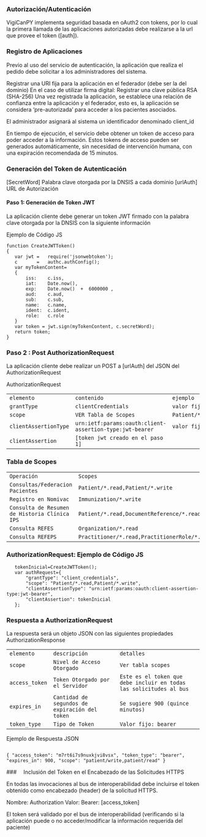 ### Autorización/Autenticación

VigiCanPY implementa seguridad basada en oAuth2 con tokens, por lo cual la primera llamada de las aplicaciones autorizadas debe realizarse a la url que provee el token ([auth]).

### Registro de Aplicaciones

Previo al uso del servicio de autenticación, la aplicación que realiza el pedido debe solicitar a los administradores del sistema.

Registrar una URI fija para la aplicación en el federador (debe ser la del dominio)
En el caso de utilizar firma digital: Registrar una clave pública RSA (SHA-256)
Una vez registrada la aplicación, se establece una relación de confianza entre la aplicación y el federador, esto es, la aplicación se considera ‘pre-autorizada’ para acceder a los pacientes asociados.

El administrador asignará al sistema un identificador denominado client_id

En tiempo de ejecución, el servicio debe obtener un token de acceso para poder acceder a la información.
Estos tokens de acceso pueden ser generados automáticamente, sin necesidad de intervención humana, con una expiración recomendada de 15 minutos.  

### Generación del Token de Autenticación

[SecretWord] Palabra clave otorgada por la DNSIS a cada dominio
[urlAuth] URL de Autorización

#### Paso 1: Generación de Token JWT

La aplicación cliente debe generar un token JWT firmado con la palabra clave otorgada por la DNSIS con la siguiente información

Ejemplo de Código JS

```
function CreateJWTToken()
{
   var jwt =   require('jsonwebtoken');
   c       =   authc.authConfig();
   var myTokenContent=
   {
       iss:    c.iss,
       iat:    Date.now(),
       exp:    Date.now()  +  6000000 ,
       aud:    c.aud,
       sub:    c.sub,
       name:   c.name,
       ident:  c.ident,
       role:   c.role
   }
   var token = jwt.sign(myTokenContent, c.secretWord);
   return token;
}
```

### Paso 2 : Post AuthorizationRequest

La aplicación cliente debe realizar un POST a [urlAuth] del JSON del AuthorizationRequest

AuthorizationRequest

<table>
  <tr>
   <td>
  <code>elemento</code>
   </td>
   <td><code>contenido</code>
   </td>
   <td><code>ejemplo</code>
   </td>
  </tr>
  <tr>
   <td><code>grantType</code>
   </td>
   <td><code>clientCredentials</code>
   </td>
   <td><code>valor fijo</code>
   </td>
  </tr>
  <tr>
   <td><code>scope</code>
   </td>
   <td><code>VER Tabla de Scopes</code>
   </td>
   <td><code>Patient/*read,Patient/*.write</code>
   </td>
  </tr>
  <tr>
   <td><code>clientAssertionType</code>
   </td>
   <td><code>urn:ietf:params:oauth:client-assertion-type:jwt-bearer</code>
   </td>
   <td><code>valor fijo</code>
   </td>
  </tr>
  <tr>
   <td><code>clientAssertion</code>
   </td>
   <td><code>[token jwt creado en el paso 1]</code>
   </td>
   <td>
   </td>
  </tr>
</table>

### Tabla de Scopes

<table>
  <tr>
   <td>
   <code>Operación</code>
   </td>
   <td><code>Scopes</code>
   </td>
  </tr>
  <tr>
   <td><code>Consultas/Federacion Pacientes</code>
   </td>
   <td><code>Patient/*.read,Patient/*.write</code>
   </td>
  </tr>
  <tr>
   <td><code>Registro en Nomivac</code>
   </td>
   <td><code>Immunization/*.write</code>
   </td>
  </tr>
  <tr>
   <td><code>Consulta de Resumen de Historia Clínica IPS</code>
   </td>
   <td><code>Patient/*.read,DocumentReference/*.read,Bundle/*.read</code>
   </td>
  </tr>
  <tr>
   <td><code>Consulta REFES</code>
   </td>
   <td><code>Organization/*.read</code>
   </td>
  </tr>
  <tr>
   <td><code>Consulta REFEPS</code>
   </td>
   <td><code>Practitioner/*.read,PractitionerRole/*.read</code>
   </td>
  </tr>
</table>

### AuthorizationRequest: Ejemplo de Código JS

```
   tokenInicial=CreateJWTToken();
   var authRequest={
       "grantType": "client_credentials",
       "scope": "Patient/*.read,Patient/*.write",
       "clientAssertionType": "urn:ietf:params:oauth:client-assertion-type:jwt-bearer",
       "clientAssertion": tokenInicial
   };
```

### Respuesta a AuthorizationRequest

La respuesta será un objeto JSON con las siguientes propiedades
AuthorizationResponse

<table>
  <tr>
   <td>
<code>elemento</code>
   </td>
   <td><code>descripción</code>
   </td>
   <td><code>detalles</code>
   </td>
  </tr>
  <tr>
   <td><code>scope</code>
   </td>
   <td><code>Nivel de Acceso Otorgado</code>
   </td>
   <td><code>Ver tabla scopes</code>
   </td>
  </tr>
  <tr>
   <td><code>access_token</code>
   </td>
   <td><code>Token Otorgado por el Servidor</code>
   </td>
   <td><code>Este es el token que debe incluir en todas las solicitudes al bus</code>
   </td>
  </tr>
  <tr>
   <td><code>expires_in</code>
   </td>
   <td><code>Cantidad de segundos de expiración del token</code>
   </td>
   <td><code>Se sugiere 900 (quince minutos)</code>
   </td>
  </tr>
  <tr>
   <td><code>token_type</code>
   </td>
   <td><code>Tipo de Token</code>
   </td>
   <td><code>Valor fijo: bearer</code>
   </td>
  </tr>
</table>

Ejemplo de Respuesta JSON

```

{ "access_token": "m7rt6i7s9nuxkjvi8vsx", "token_type": "bearer", "expires_in": 900, "scope": "patient/write,patient/read" }

```

###  Inclusión del Token en el Encabezado de las Solicitudes HTTPS

En todas las invocaciones al bus de interoperabilidad debe incluirse el token obtenido como encabezado (header) de la solicitud HTTPS.

Nombre: Authorization Valor: Bearer: [access_token]

El token será validado por el bus de interoperabilidad (verificando si la aplicación puede o no acceder/modificar la información requerida del paciente)
